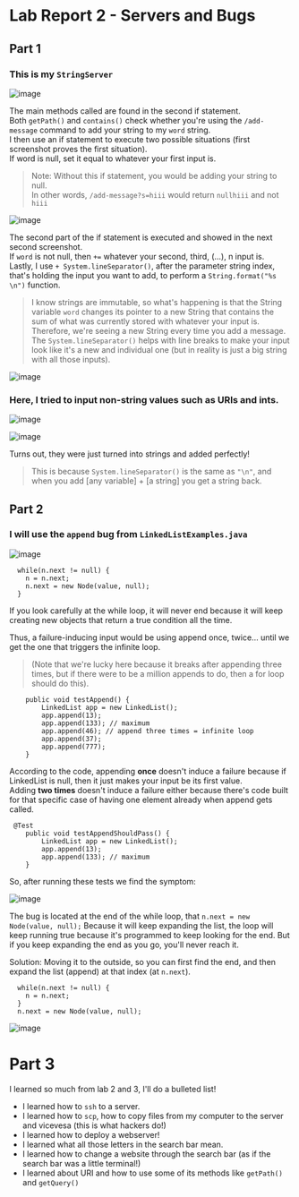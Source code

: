 # Lab Report 2 - Servers and Bugs

## Part 1
### This is my `StringServer` 
![image](https://user-images.githubusercontent.com/122419405/215237900-c6a23e14-16dc-4862-a824-831d6b6589f0.png)

The main methods called are found in the second if statement.  
Both `getPath()` and `contains()` check whether you're using the `/add-message` command to add your string to my `word` string.  
I then use an if statement to execute two possible situations (first screenshot proves the first situation).  
If word is null, set it equal to whatever your first input is. 

> Note: Without this if statement, you would be adding your string to null.  
> In other words, `/add-message?s=hiii` would return `nullhiii` and not `hiii`

![image](https://user-images.githubusercontent.com/122419405/215237926-6071ba0d-70c2-4607-81fe-aff5b936fd8c.png)  

The second part of the if statement is executed and showed in the next second screenshot.  
If `word` is not null, then `+=` whatever your second, third, (...), n input is.  
Lastly, I use `+ System.lineSeparator()`, after the parameter string index, that's holding the input you want to add, to perform a `String.format("%s \n")` function. 

> I know strings are immutable, so what's happening is that the String variable `word` changes its pointer to a new String that contains the sum of what was currently stored with whatever your input is.  
> Therefore, we're seeing a new String every time you add a message.  
> The `System.lineSeparator()` helps with line breaks to make your input look like it's a new and individual one (but in reality is just a big string with all those inputs).

![image](https://user-images.githubusercontent.com/122419405/215237960-dc46be95-542e-417c-89df-e3d817b46e01.png)  

### Here, I tried to input non-string values such as URIs and ints.
![image](https://user-images.githubusercontent.com/122419405/215237987-0861b494-0c0b-4a8e-8289-2e9153755ad1.png)

![image](https://user-images.githubusercontent.com/122419405/215238004-9f0d1346-b8a2-4fde-ae18-22956749fd0e.png)

Turns out, they were just turned into strings and added perfectly!  
> This is because `System.lineSeparator()` is the same as `"\n"`, and when you add [any variable] + [a string] you get a string back.

## Part 2

### I will use the `append` bug from `LinkedListExamples.java`
![image](https://user-images.githubusercontent.com/122419405/215297559-fa3b2a23-e146-49bb-87b2-02158ad91d51.png)

```
  while(n.next != null) {
    n = n.next;
    n.next = new Node(value, null);
  }
```

If you look carefully at the while loop, it will never end because it will keep creating new objects that return a true condition all the time.   

Thus, a failure-inducing input would be using append once, twice... until we get the one that triggers the infinite loop.  
> (Note that we're lucky here because it breaks after appending three times, but if there were to be a million appends to do, then a for loop should do this).

``` @Test 
    public void testAppend() {  
        LinkedList app = new LinkedList();  
        app.append(13);  
        app.append(133); // maximum  
        app.append(46); // append three times = infinite loop  
        app.append(37);  
        app.append(777);  
    }
```

According to the code, appending **once** doesn't induce a failure because if LinkedList is null, then it just makes your input be its first value.  
Adding **two times** doesn't induce a failure either because there's code built for that specific case of having one element already when append gets called. 

```
 @Test 
    public void testAppendShouldPass() {
        LinkedList app = new LinkedList();
        app.append(13);
        app.append(133); // maximum
    }
```

So, after running these tests we find the symptom:

![image](https://user-images.githubusercontent.com/122419405/215297901-77a1832e-83a2-4020-bc57-2f441c9c97dd.png)

The bug is located at the end of the while loop, that `n.next = new Node(value, null);`
Because it will keep expanding the list, the loop will keep running true because it's programmed to keep looking for the end. But if you keep expanding the end as you go, you'll never reach it. 

Solution: Moving it to the outside, so you can first find the end, and then expand the list (append) at that index (at `n.next`).

```
  while(n.next != null) {
    n = n.next;
  }
  n.next = new Node(value, null);
```
![image](https://user-images.githubusercontent.com/122419405/215238434-28d487c4-527b-4669-b7bc-59f3fb89fa49.png)

# Part 3
I learned so much from lab 2 and 3, I'll do a bulleted list!
* I learned how to `ssh` to a server.
* I learned how to `scp`, how to copy files from my computer to the server and vicevesa (this is what hackers do!)
* I learned how to deploy a webserver!
* I learned what all those letters in the search bar mean.
* I learned how to change a website through the search bar (as if the search bar was a little terminal!)
* I learned about URI and how to use some of its methods like `getPath()` and `getQuery()`
